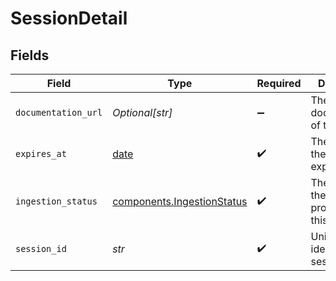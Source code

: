 # SessionDetail


## Fields

| Field                                                                    | Type                                                                     | Required                                                                 | Description                                                              |
| ------------------------------------------------------------------------ | ------------------------------------------------------------------------ | ------------------------------------------------------------------------ | ------------------------------------------------------------------------ |
| `documentation_url`                                                      | *Optional[str]*                                                          | :heavy_minus_sign:                                                       | The URL to the documentation of the session.                             |
| `expires_at`                                                             | [date](https://docs.python.org/3/library/datetime.html#date-objects)     | :heavy_check_mark:                                                       | The time when the session expires.                                       |
| `ingestion_status`                                                       | [components.IngestionStatus](../../models/components/ingestionstatus.md) | :heavy_check_mark:                                                       | The status of the ingestion process for this file.                       |
| `session_id`                                                             | *str*                                                                    | :heavy_check_mark:                                                       | Unique identifier of a session.                                          |